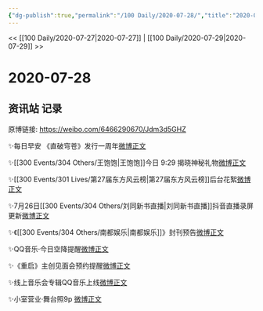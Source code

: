 ```yaml
---
{"dg-publish":true,"permalink":"/100 Daily/2020-07-28/","title":"2020-07-28","created":"2023-04-06T21:27:14.809+08:00","updated":"2023-04-06T21:30:41.177+08:00"}
---
```



<< [[100 Daily/2020-07-27\|2020-07-27]] | [[100 Daily/2020-07-29\|2020-07-29]] >>

# 2020-07-28

## 资讯站 记录

原博链接: https://weibo.com/6466290670/Jdm3d5GHZ

✨每日早安
《直破穹苍》发行一周年[微博正文](https://m.weibo.cn/6466290670/4531581631073882)

✨[[300 Events/304 Others/王饱饱\|王饱饱]]今日 9:29 揭晓神秘礼物[微博正文](https://m.weibo.cn/6466290670/4531814884185926)

✨[[300 Events/301 Lives/第27届东方风云榜\|第27届东方风云榜]]后台花絮[微博正文](https://m.weibo.cn/6466290670/4531817849564937)

✨7月26日[[300 Events/304 Others/刘同新书直播\|刘同新书直播]]抖音直播录屏更新[微博正文](https://m.weibo.cn/6466290670/4531819364750879)

✨《[[300 Events/304 Others/南都娱乐\|南都娱乐]]》封刊预告[微博正文](https://m.weibo.cn/6466290670/4531819985502261)

✨QQ音乐·今日空降提醒[微博正文](https://m.weibo.cn/6466290670/4531821364908099)

✨《重启》主创见面会预约提醒[微博正文](https://m.weibo.cn/6466290670/4531822602750207)

✨线上音乐会专辑QQ音乐上线[微博正文](https://m.weibo.cn/6466290670/4531824556773587)

✨小室营业·舞台照9p [微博正文](https://m.weibo.cn/6466290670/4531826221912861)
